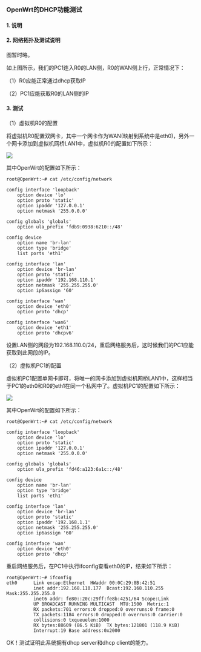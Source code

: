 ### OpenWrt的DHCP功能测试

#### 1. 说明



#### 2. 网络拓扑及测试说明

图暂时略。

如上图所示，我们的PC1连入R0的LAN侧，R0的WAN侧上行，正常情况下：

（1）R0应能正常通过dhcp获取IP

（2）PC1应能获取R0的LAN侧的IP

#### 3. 测试

（1）虚拟机R0的配置

将虚拟机R0配置双网卡，其中一个网卡作为WAN(映射到系统中是eth0)，另外一个网卡添加到虚拟机网桥LAN1中，虚拟机R0的配置如下所示：

![](\pic\DHCP1.png)

其中OpenWrt的配置如下所示：

```
root@OpenWrt:~# cat /etc/config/network 

config interface 'loopback'
	option device 'lo'
	option proto 'static'
	option ipaddr '127.0.0.1'
	option netmask '255.0.0.0'

config globals 'globals'
	option ula_prefix 'fdb9:0938:6210::/48'

config device
	option name 'br-lan'
	option type 'bridge'
	list ports 'eth1'

config interface 'lan'
	option device 'br-lan'
	option proto 'static'
	option ipaddr '192.168.110.1'
	option netmask '255.255.255.0'
	option ip6assign '60'

config interface 'wan'
	option device 'eth0'
	option proto 'dhcp'

config interface 'wan6'
	option device 'eth1'
	option proto 'dhcpv6'

```

设置LAN侧的网段为192.168.110.0/24，重启网络服务后，这时候我们的PC1应能获取到此网段的IP。



（2）虚拟机PC1的配置

虚拟机PC1配置单网卡即可，将唯一的网卡添加到虚拟机网桥LAN1中，这样相当于PC1的eth0和R0的eth1在同一个私网中了。虚拟机PC1的配置如下所示：

![](\pic\DHCP1.png)

其中OpenWrt的配置如下所示：

```
root@OpenWrt:~# cat /etc/config/network 

config interface 'loopback'
	option device 'lo'
	option proto 'static'
	option ipaddr '127.0.0.1'
	option netmask '255.0.0.0'

config globals 'globals'
	option ula_prefix 'fd46:a123:6a1c::/48'

config device
	option name 'br-lan'
	option type 'bridge'
	list ports 'eth1'

config interface 'lan'
	option device 'br-lan'
	option proto 'static'
	option ipaddr '192.168.1.1'
	option netmask '255.255.255.0'
	option ip6assign '60'

config interface 'wan'
	option device 'eth0'
	option proto 'dhcp'

```

重启网络服务后，在PC1中执行ifconfig查看eth0的IP，结果如下所示：

```
root@OpenWrt:~# ifconfig 
eth0      Link encap:Ethernet  HWaddr 00:0C:29:8B:42:51  
          inet addr:192.168.110.177  Bcast:192.168.110.255  Mask:255.255.255.0
          inet6 addr: fe80::20c:29ff:fe8b:4251/64 Scope:Link
          UP BROADCAST RUNNING MULTICAST  MTU:1500  Metric:1
          RX packets:701 errors:0 dropped:0 overruns:0 frame:0
          TX packets:1184 errors:0 dropped:0 overruns:0 carrier:0
          collisions:0 txqueuelen:1000 
          RX bytes:88609 (86.5 KiB)  TX bytes:121801 (118.9 KiB)
          Interrupt:19 Base address:0x2000 

```

OK！测试证明此系统拥有dhcp server和dhcp client的能力。

